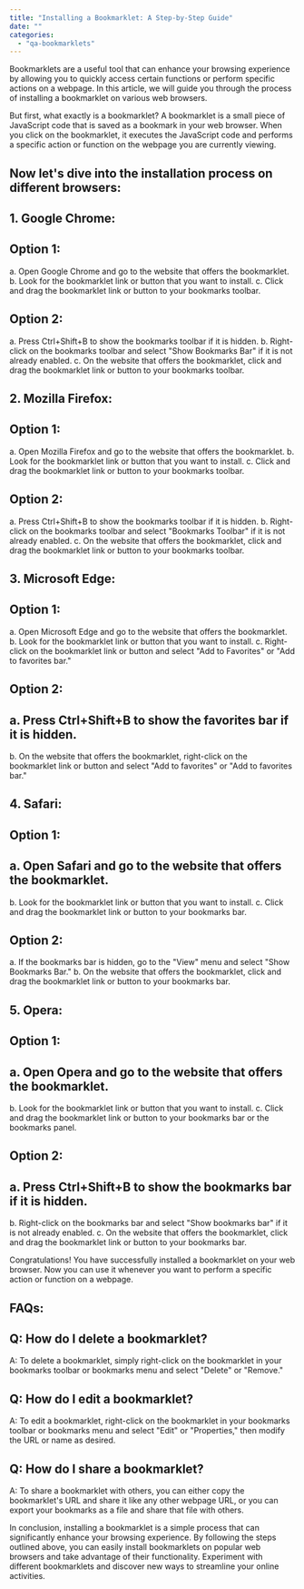 ```yaml
---
title: "Installing a Bookmarklet: A Step-by-Step Guide"
date: ""
categories: 
  - "qa-bookmarklets"
---
```


Bookmarklets are a useful tool that can enhance your browsing experience by allowing you to quickly access certain functions or perform specific actions on a webpage. In this article, we will guide you through the process of installing a bookmarklet on various web browsers.

But first, what exactly is a bookmarklet? A bookmarklet is a small piece of JavaScript code that is saved as a bookmark in your web browser. When you click on the bookmarklet, it executes the JavaScript code and performs a specific action or function on the webpage you are currently viewing.

## Now let's dive into the installation process on different browsers:

## 1\. Google Chrome:

## Option 1:

a. Open Google Chrome and go to the website that offers the bookmarklet. b. Look for the bookmarklet link or button that you want to install. c. Click and drag the bookmarklet link or button to your bookmarks toolbar.

## Option 2:

a. Press Ctrl+Shift+B to show the bookmarks toolbar if it is hidden. b. Right-click on the bookmarks toolbar and select "Show Bookmarks Bar" if it is not already enabled. c. On the website that offers the bookmarklet, click and drag the bookmarklet link or button to your bookmarks toolbar.

## 2\. Mozilla Firefox:

## Option 1:

a. Open Mozilla Firefox and go to the website that offers the bookmarklet. b. Look for the bookmarklet link or button that you want to install. c. Click and drag the bookmarklet link or button to your bookmarks toolbar.

## Option 2:

a. Press Ctrl+Shift+B to show the bookmarks toolbar if it is hidden. b. Right-click on the bookmarks toolbar and select "Bookmarks Toolbar" if it is not already enabled. c. On the website that offers the bookmarklet, click and drag the bookmarklet link or button to your bookmarks toolbar.

## 3\. Microsoft Edge:

## Option 1:

a. Open Microsoft Edge and go to the website that offers the bookmarklet. b. Look for the bookmarklet link or button that you want to install. c. Right-click on the bookmarklet link or button and select "Add to Favorites" or "Add to favorites bar."

## Option 2:

## a. Press Ctrl+Shift+B to show the favorites bar if it is hidden.

b. On the website that offers the bookmarklet, right-click on the bookmarklet link or button and select "Add to favorites" or "Add to favorites bar."

## 4\. Safari:

## Option 1:

## a. Open Safari and go to the website that offers the bookmarklet.

b. Look for the bookmarklet link or button that you want to install. c. Click and drag the bookmarklet link or button to your bookmarks bar.

## Option 2:

a. If the bookmarks bar is hidden, go to the "View" menu and select "Show Bookmarks Bar." b. On the website that offers the bookmarklet, click and drag the bookmarklet link or button to your bookmarks bar.

## 5\. Opera:

## Option 1:

## a. Open Opera and go to the website that offers the bookmarklet.

b. Look for the bookmarklet link or button that you want to install. c. Click and drag the bookmarklet link or button to your bookmarks bar or the bookmarks panel.

## Option 2:

## a. Press Ctrl+Shift+B to show the bookmarks bar if it is hidden.

b. Right-click on the bookmarks bar and select "Show bookmarks bar" if it is not already enabled. c. On the website that offers the bookmarklet, click and drag the bookmarklet link or button to your bookmarks bar.

Congratulations! You have successfully installed a bookmarklet on your web browser. Now you can use it whenever you want to perform a specific action or function on a webpage.

## FAQs:

## Q: How do I delete a bookmarklet?

A: To delete a bookmarklet, simply right-click on the bookmarklet in your bookmarks toolbar or bookmarks menu and select "Delete" or "Remove."

## Q: How do I edit a bookmarklet?

A: To edit a bookmarklet, right-click on the bookmarklet in your bookmarks toolbar or bookmarks menu and select "Edit" or "Properties," then modify the URL or name as desired.

## Q: How do I share a bookmarklet?

A: To share a bookmarklet with others, you can either copy the bookmarklet's URL and share it like any other webpage URL, or you can export your bookmarks as a file and share that file with others.

In conclusion, installing a bookmarklet is a simple process that can significantly enhance your browsing experience. By following the steps outlined above, you can easily install bookmarklets on popular web browsers and take advantage of their functionality. Experiment with different bookmarklets and discover new ways to streamline your online activities.
